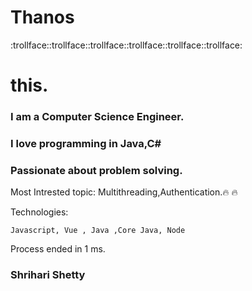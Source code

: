 # Thanos
:trollface::trollface::trollface::trollface::trollface::trollface:
# this.

### I am a Computer Science Engineer.
### I love programming in Java,C#
### Passionate about problem solving.

Most Intrested topic: Multithreading,Authentication.:fire: :fire:


Technologies:

    Javascript, Vue , Java ,Core Java, Node

Process ended in 1 ms.

### Shrihari Shetty
